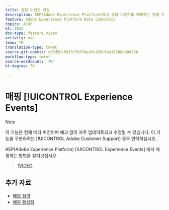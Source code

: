 ```yaml
---
title: 경험 이벤트 매핑
description: AEP(Adobe Experience Platform)에서 경험 이벤트를 매핑하는 방법 학습
feature: Adobe Experience Platform Data Connector
topics: ACoP
kt: 2832
doc-type: feature video
activity: use
team: TM
translation-type: tm+mt
source-git-commit: cb5d5bc58137fd374eafe165c6ea13288a60d7db
workflow-type: tm+mt
source-wordcount: '76'
ht-degree: 7%

---
```



# 매핑 [!UICONTROL Experience Events]

>[!NOTE]
>
>이 기능은 현재 베타 버전이며 예고 없이 자주 업데이트되고 수정될 수 있습니다.
>이 기능을 구현하려는 [!UICONTROL Adobe Customer Support] 경우 연락하십시오.

AEP(Adobe Experience Platform) [!UICONTROL Experience Events] 에서 매핑하는 방법을 살펴보십시오.

>[!VIDEO](https://video.tv.adobe.com/v/27265?quality=12)

## 추가 자료

* [매핑 정의](https://docs.adobe.com/content/help/en/campaign-standard/using/administrating/mapping-campaign-and-aep-data/aep-mapping-definition.html)
* [매핑 활성화](https://docs.adobe.com/content/help/en/campaign-standard/using/administrating/mapping-campaign-and-aep-data/aep-mapping-activation.html)

